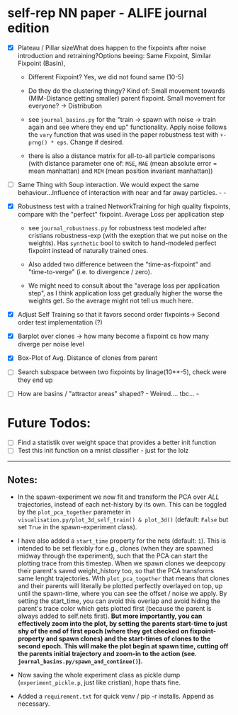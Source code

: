# self-rep NN paper - ALIFE journal edition

- [x] Plateau / Pillar sizeWhat does happen to the fixpoints after noise introduction and retraining?Options beeing: Same Fixpoint, Similar Fixpoint (Basin), 
    - Different Fixpoint?
      Yes, we did not found same (10-5)
    - Do they do the clustering thingy?
      Kind of: Small movement towards (MIM-Distance getting smaller) parent fixpoint.
      Small movement for everyone? -> Distribution

    - see `journal_basins.py` for the "train -> spawn with noise -> train again and see where they end up" functionality. Apply noise follows the `vary` function that was used in the paper robustness test with `+- prng() * eps`. Change if desired.

    - there is also a distance matrix for all-to-all particle comparisons (with distance parameter one of: `MSE`, `MAE` (mean absolute error = mean manhattan) and `MIM` (mean position invariant manhattan))


- [ ] Same Thing with Soup interaction. We would expect the same behaviour...Influence of interaction with near and far away particles.
      - 
      - 
  
- [x] Robustness test with a trained NetworkTraining for high quality fixpoints, compare with the "perfect" fixpoint. Average Loss per application step

    - see `journal_robustness.py` for robustness test modeled after cristians robustness-exp (with the exeption that we put noise on the weights). Has `synthetic` bool to switch to hand-modeled perfect fixpoint instead of naturally trained ones. 

    - Also added two difference between the "time-as-fixpoint" and "time-to-verge" (i.e. to divergence / zero).

    - We might need to consult about the "average loss per application step", as I think application loss get gradually higher the worse the weights get. So the average might not tell us much here.

- [x] Adjust Self Training so that it favors second order fixpoints-> Second order test implementation (?)

- [x] Barplot over clones -> how many become a fixpoint cs how many diverge per noise level

- [x] Box-Plot of Avg. Distance of clones from parent

- [ ] Search subspace between two fixpoints by linage(10**-5), check were they end up

- [ ] How are basins / "attractor areas" shaped?
      - Weired.... tbc...
      -

# Future Todos:

- [ ] Find a statistik over weight space that provides a better init function
- [ ] Test this init function on a mnist classifier - just for the lolz

---
## Notes: 

- In the spawn-experiment we now fit and transform the PCA over *ALL* trajectories, instead of each net-history by its own. This can be toggled by the `plot_pca_together` parameter in `visualisation.py/plot_3d_self_train() & plot_3d()` (default: `False` but set `True` in the spawn-experiment class).

- I have also added a `start_time` property for the nets (default: `1`). This is intended to be set flexibly for e.g., clones (when they are spawned midway through the experiment), such that the PCA can start the plotting trace from this timestep. When we spawn clones we deepcopy their parent's saved weight_history too, so that the PCA transforms same lenght trajectories. With `plot_pca_together` that means that clones and their parents will literally be plotted perfectly overlayed on top, up until the spawn-time, where you can see the offset / noise we apply. By setting the start_time, you can avoid this overlap and avoid hiding the parent's trace color which gets plotted first (because the parent is always added to self.nets first). **But more importantly, you can effectively zoom into the plot, by setting the parents start-time to just shy of the end of first epoch (where they get checked on fixpoint-property and spawn clones) and the start-times of clones to the second epoch. This will make the plot begin at spawn time, cutting off the parents initial trajectory and zoom-in to the action (see. `journal_basins.py/spawn_and_continue()`).**

- Now saving the whole experiment class as pickle dump (`experiment_pickle.p`, just like cristian), hope thats fine.

- Added a `requirement.txt` for quick venv / pip -r installs. Append as necessary.
